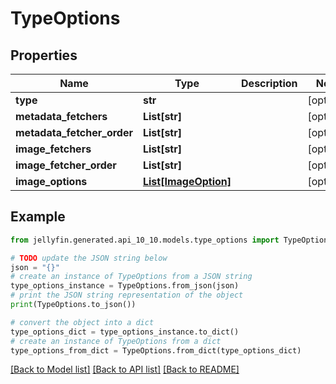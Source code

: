 # TypeOptions


## Properties

Name | Type | Description | Notes
------------ | ------------- | ------------- | -------------
**type** | **str** |  | [optional] 
**metadata_fetchers** | **List[str]** |  | [optional] 
**metadata_fetcher_order** | **List[str]** |  | [optional] 
**image_fetchers** | **List[str]** |  | [optional] 
**image_fetcher_order** | **List[str]** |  | [optional] 
**image_options** | [**List[ImageOption]**](ImageOption.md) |  | [optional] 

## Example

```python
from jellyfin.generated.api_10_10.models.type_options import TypeOptions

# TODO update the JSON string below
json = "{}"
# create an instance of TypeOptions from a JSON string
type_options_instance = TypeOptions.from_json(json)
# print the JSON string representation of the object
print(TypeOptions.to_json())

# convert the object into a dict
type_options_dict = type_options_instance.to_dict()
# create an instance of TypeOptions from a dict
type_options_from_dict = TypeOptions.from_dict(type_options_dict)
```
[[Back to Model list]](../README.md#documentation-for-models) [[Back to API list]](../README.md#documentation-for-api-endpoints) [[Back to README]](../README.md)


